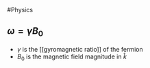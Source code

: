 #Physics 
## $\displaystyle \omega=\gamma B_{0}$
* $\displaystyle \gamma$ is the [[gyromagnetic ratio]] of the fermion
* $\displaystyle B_{0}$ is the magnetic field magnitude in $\displaystyle \hat{k}$